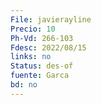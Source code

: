 ```yaml
---
File: javierayline
Precio: 10
Ph-Vd: 266-103
Fdesc: 2022/08/15
links: no
Status: des-of
fuente: Garca
bd: no
---
```

